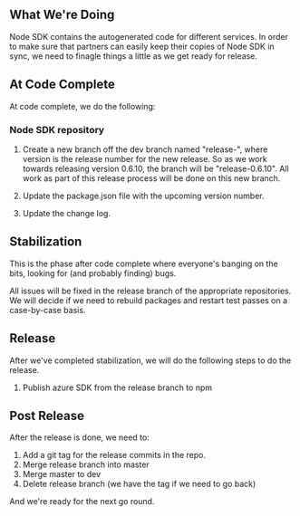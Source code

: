## What We're Doing
Node SDK contains the autogenerated code for different services. In order to make sure that partners can easily keep their copies of Node SDK in sync, we need to finagle things a little as we get ready for release.

## At Code Complete

At code complete, we do the following:

### Node SDK repository
1. Create a new branch off the dev branch named "release-<version>", where version is the release number for the new release. So as we work towards releasing version 0.6.10, the branch will be "release-0.6.10". All work as part of this release process will be done on this new branch.

2. Update the package.json file with the upcoming version number.

3. Update the change log.


## Stabilization

This is the phase after code complete where everyone's banging on the bits, looking for (and probably finding) bugs.

All issues will be fixed in the release branch of the appropriate repositories. We will decide if we need to rebuild packages and restart test passes on a case-by-case basis.

## Release

After we've completed stabilization, we will do the following steps to do the release.

1. Publish azure SDK from the release branch to npm

## Post Release

After the release is done, we need to:

1. Add a git tag for the release commits in the repo.
2. Merge release branch into master
3. Merge master to dev
4. Delete release branch (we have the tag if we need to go back)

And we're ready for the next go round.

